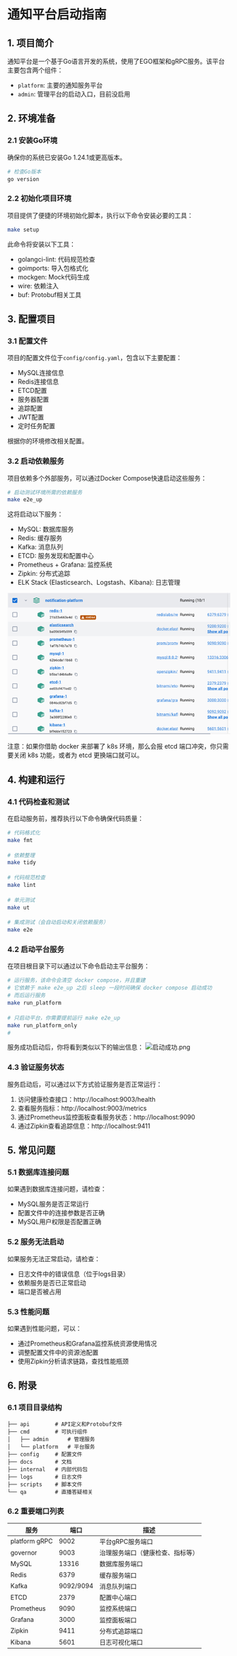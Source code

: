 # 通知平台启动指南

## 1. 项目简介

通知平台是一个基于Go语言开发的系统，使用了EGO框架和gRPC服务。该平台主要包含两个组件：
- `platform`: 主要的通知服务平台
- `admin`: 管理平台的启动入口，目前没启用

## 2. 环境准备

### 2.1 安装Go环境

确保你的系统已安装Go 1.24.1或更高版本。

```bash
# 检查Go版本
go version
```

### 2.2 初始化项目环境

项目提供了便捷的环境初始化脚本，执行以下命令安装必要的工具：

```bash
make setup
```

此命令将安装以下工具：
- golangci-lint: 代码规范检查
- goimports: 导入包格式化
- mockgen: Mock代码生成
- wire: 依赖注入
- buf: Protobuf相关工具

## 3. 配置项目

### 3.1 配置文件

项目的配置文件位于`config/config.yaml`，包含以下主要配置：

- MySQL连接信息
- Redis连接信息
- ETCD配置
- 服务器配置
- 追踪配置
- JWT配置
- 定时任务配置

根据你的环境修改相关配置。

### 3.2 启动依赖服务

项目依赖多个外部服务，可以通过Docker Compose快速启动这些服务：

```bash
# 启动测试环境所需的依赖服务
make e2e_up
```

这将启动以下服务：
- MySQL: 数据库服务
- Redis: 缓存服务
- Kafka: 消息队列
- ETCD: 服务发现和配置中心
- Prometheus + Grafana: 监控系统
- Zipkin: 分布式追踪
- ELK Stack (Elasticsearch、Logstash、Kibana): 日志管理

![启动成功](imgs/make_e2e.png)

注意：如果你借助 docker 来部署了 k8s 环境，那么会报 etcd 端口冲突，你只需要关闭 k8s 功能，或者为 etcd 更换端口就可以。

## 4. 构建和运行

### 4.1 代码检查和测试

在启动服务前，推荐执行以下命令确保代码质量：

```bash
# 代码格式化
make fmt

# 依赖整理
make tidy

# 代码规范检查
make lint

# 单元测试
make ut

# 集成测试（会自动启动和关闭依赖服务）
make e2e
```

### 4.2 启动平台服务

在项目根目录下可以通过以下命令启动主平台服务：

```bash
# 运行服务，该命令会清空 docker compose，并且重建
# 它依赖于 make e2e_up 之后 sleep 一段时间确保 docker compose 启动成功
# 而后运行服务
make run_platform

# 只启动平台，你需要提前运行 make e2e_up
make run_platform_only
#  
```

服务成功启动后，你将看到类似以下的输出信息：
![启动成功.png](imgs/make_run_platform.png)

### 4.3 验证服务状态

服务启动后，可以通过以下方式验证服务是否正常运行：

1. 访问健康检查接口：http://localhost:9003/health
2. 查看服务指标：http://localhost:9003/metrics
3. 通过Prometheus监控面板查看服务状态：http://localhost:9090
4. 通过Zipkin查看追踪信息：http://localhost:9411

## 5. 常见问题

### 5.1 数据库连接问题

如果遇到数据库连接问题，请检查：
- MySQL服务是否正常运行
- 配置文件中的连接参数是否正确
- MySQL用户权限是否配置正确

### 5.2 服务无法启动

如果服务无法正常启动，请检查：
- 日志文件中的错误信息（位于logs目录）
- 依赖服务是否已正常启动
- 端口是否被占用

### 5.3 性能问题

如果遇到性能问题，可以：
- 通过Prometheus和Grafana监控系统资源使用情况
- 调整配置文件中的资源池配置
- 使用Zipkin分析请求链路，查找性能瓶颈

## 6. 附录

### 6.1 项目目录结构

```
├── api        # API定义和Protobuf文件
├── cmd        # 可执行组件
│   ├── admin      # 管理服务
│   └── platform   # 平台服务
├── config     # 配置文件
├── docs       # 文档
├── internal   # 内部代码包
├── logs       # 日志文件
├── scripts    # 脚本文件
└── qa         # 直播答疑相关
```

### 6.2 重要端口列表

| 服务 | 端口 | 描述 |
|-----|-----|-----|
| platform gRPC | 9002 | 平台gRPC服务端口 |
| governor | 9003 | 治理服务端口（健康检查、指标等） |
| MySQL | 13316 | 数据库服务端口 |
| Redis | 6379 | 缓存服务端口 |
| Kafka | 9092/9094 | 消息队列端口 |
| ETCD | 2379 | 配置中心端口 |
| Prometheus | 9090 | 监控系统端口 |
| Grafana | 3000 | 监控面板端口 |
| Zipkin | 9411 | 分布式追踪端口 |
| Kibana | 5601 | 日志可视化端口 |
